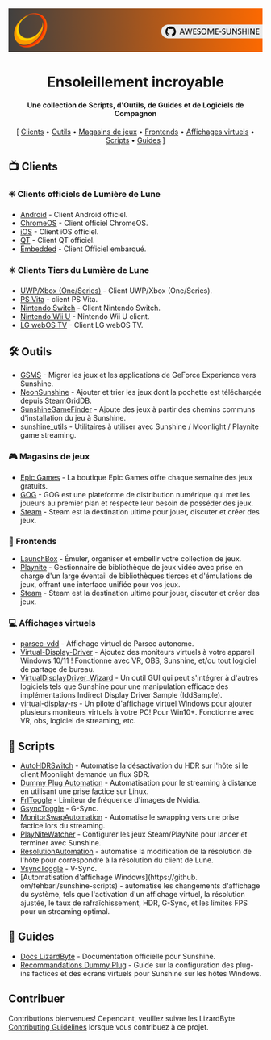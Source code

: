 <!--lint disable awesome-heading awesome-toc double-link-->

<div align="center">
  <img src="/assets/banner.png" />
  <h1 align="center">Ensoleillement incroyable</h1>
  <h4 align="center">Une collection de Scripts, d'Outils, de Guides et de Logiciels de Compagnon</h4>
</div>

<div align="center">[
  <a href="#-clients">Clients</a> •
  <a href="#%EF%B8%8F-outils">Outils</a> •
  <a href="#-magasins-de-jeux">Magasins de jeux</a> •
  <a href="#-frontends">Frontends</a> •
  <a href="#-affichages-virtuels">Affichages virtuels</a> •
  <a href="#-scripts">Scripts</a> •
  <a href="#-guides">Guides</a>
]
</div>

## 📺 Clients

### ✳️ Clients officiels de Lumière de Lune

- [Android](https://github.com/moonlight-stream/moonlight-android) - Client Android officiel.
- [ChromeOS](https://github.com/moonlight-stream/moonlight-chrome) - Client officiel ChromeOS.
- [iOS](https://github.com/moonlight-stream/moonlight-ios) - Client iOS officiel.
- [QT](https://github.com/moonlight-stream/moonlight-qt) - Client QT officiel.
- [Embedded](https://github.com/moonlight-stream/moonlight-embedded) - Client Officiel embarqué.

### ✴️ Clients Tiers du Lumière de Lune

- [UWP/Xbox (One/Series)](https://github.com/TheElixZammuto/moonlight-xbox) - Client UWP/Xbox (One/Series).
- [PS Vita](https://github.com/xyzz/vita-moonlight) - client PS Vita.
- [Nintendo Switch](https://github.com/XITRIX/Moonlight-Switch) - Client Nintendo Switch.
- [Nintendo Wii U](https://github.com/GaryOderNichts/moonlight-wiiu) - Nintendo Wii U client.
- [LG webOS TV](https://github.com/mariotaku/moonlight-tv) - Client LG webOS TV.

## 🛠️ Outils

- [GSMS](https://github.com/LizardByte/GSMS) - Migrer les jeux et les applications de GeForce Experience vers Sunshine.
- [NeonSunshine](https://github.com/NeonLightning/NeonSunshine) - Ajouter et trier les jeux dont la pochette est téléchargée depuis SteamGridDB.
- [SunshineGameFinder](https://github.com/JMTK/SunshineGameFinder) - Ajoute des jeux à partir des chemins communs d'installation du jeu à Sunshine.
- [sunshine_utils](https://github.com/designer-living/sunshine_utils) - Utilitaires à utiliser avec Sunshine / Moonlight / Playnite game streaming.

### 🎮 Magasins de jeux

- [Epic Games](https://www.epicgames.com) - La boutique Epic Games offre chaque semaine des jeux gratuits.
- [GOG](https://www.gog.com) - GOG est une plateforme de distribution numérique qui met les joueurs au premier plan et respecte leur besoin de posséder des jeux.
- [Steam](https://store.steampowered.com) - Steam est la destination ultime pour jouer, discuter et créer des jeux.

### 💠 Frontends

- [LaunchBox](https://www.launchbox-app.com/) - Émuler, organiser et embellir votre collection de jeux.
- [Playnite](https://github.com/JosefNemec/Playnite) - Gestionnaire de bibliothèque de jeux vidéo avec prise en charge d'un large éventail de bibliothèques tierces et d'émulations de jeux, offrant une interface unifiée pour vos jeux.
- [Steam](https://store.steampowered.com) - Steam est la destination ultime pour jouer, discuter et créer des jeux.

### 💻 Affichages virtuels

- [parsec-vdd](https://github.com/nomi-san/parsec-vdd) - Affichage virtuel de Parsec autonome.
- [Virtual-Display-Driver](https://github.com/itsmikethetech/Virtual-Display-Driver) - Ajoutez des moniteurs virtuels à votre appareil Windows 10/11 ! Fonctionne avec VR, OBS, Sunshine, et/ou tout logiciel de partage de bureau.
- [VirtualDisplayDriver_Wizard](https://github.com/sofmeright/VirtualDisplayDriver_Wizard) - Un outil GUI qui peut s'intégrer à d'autres logiciels tels que Sunshine pour une manipulation efficace des implémentations Indirect Display Driver Sample (IddSample).
- [virtual-display-rs](https://github.com/MolotovCherry/virtual-display-rs) - Un pilote d'affichage virtuel Windows pour ajouter plusieurs moniteurs virtuels à votre PC! Pour Win10+. Fonctionne avec VR, obs, logiciel de streaming, etc.

## 📜 Scripts

- [AutoHDRSwitch](https://github.com/Nonary/AutoHDRSwitch) - Automatise la désactivation du HDR sur l'hôte si le client Moonlight demande un flux SDR.
- [Dummy Plug Automation](https://github.com/XenHat/dummy-plug-automation) - Automatisation pour le streaming à distance en utilisant une prise factice sur Linux.
- [FrlToggle](https://github.com/FrogTheFrog/frl-toggle) - Limiteur de fréquence d'images de Nvidia.
- [GsyncToggle](https://github.com/FrogTheFrog/gsync-toggle) - G-Sync.
- [MonitorSwapAutomation](https://github.com/Nonary/MonitorSwapAutomation) - Automatise le swapping vers une prise factice lors du streaming.
- [PlayNiteWatcher](https://github.com/Nonary/PlayNiteWatcher) - Configurer les jeux Steam/PlayNite pour lancer et terminer avec Sunshine.
- [ResolutionAutomation](https://github.com/Nonary/ResolutionAutomation) - automatise la modification de la résolution de l'hôte pour correspondre à la résolution du client de Lune.
- [VsyncToggle](https://github.com/xanderfrangos/vsync-toggle) - V-Sync.
- [Automatisation d'affichage Windows](https://github. om/fehbari/sunshine-scripts) - automatise les changements d'affichage du système, tels que l'activation d'un affichage virtuel, la résolution ajustée, le taux de rafraîchissement, HDR, G-Sync, et les limites FPS pour un streaming optimal.

## 📓 Guides

- [Docs LizardByte](https://docs.lizardbyte.dev/projects/sunshine) - Documentation officielle pour Sunshine.
- [Recommandations Dummy Plug](https://github.com/Nonary/documentation/wiki/DummyPlugs) - Guide sur la configuration des plug-ins factices et des écrans virtuels pour Sunshine sur les hôtes Windows.

## Contribuer

Contributions bienvenues! Cependant, veuillez suivre les LizardByte
[Contributing Guidelines](https://docs.lizardbyte.dev/en/latest/developers/contributing.html)
lorsque vous contribuez à ce projet.
